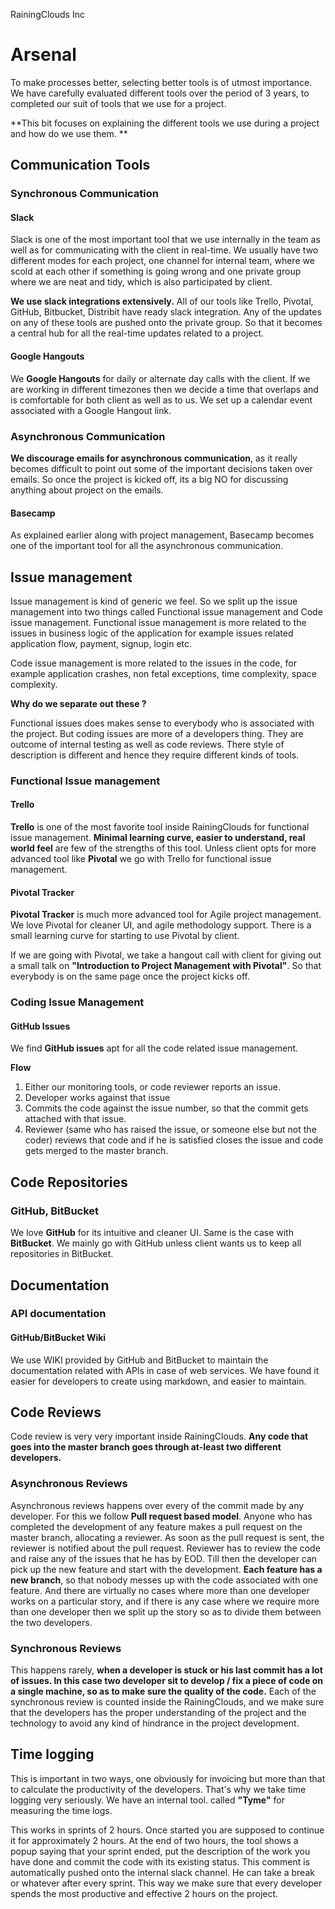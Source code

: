 RainingClouds Inc
# Arsenal
To make processes better, selecting better tools is of utmost importance. We have carefully evaluated different tools over the period of 3 years, to completed our suit of tools that we use for a project.

**This bit focuses on explaining the different tools we use during a project and how do we use them.
**

## Communication Tools
### Synchronous Communication
#### Slack
Slack is one of the most important tool that we use internally in the team as well as for communicating with the client in real-time. We usually have two different modes for each project, one channel for internal team, where we scold at each other if something is going wrong and one private group where we are neat and tidy, which is also participated by client.

**We use slack integrations extensively.** All of our tools like Trello, Pivotal, GitHub, Bitbucket, Distribit have ready slack integration. Any of the updates on any of these tools are pushed onto the private group. So that it becomes a central hub for all the real-time updates related to a project.
#### Google Hangouts
We **Google Hangouts** for daily or alternate day calls with the client. If we are working in different timezones then we decide a time that overlaps and is comfortable for both client as well as to us. We set up a calendar event associated with a Google Hangout link. 

### Asynchronous Communication
**We discourage emails for asynchronous communication**, as it really becomes difficult to point out some of the important decisions taken over emails. So once the project is kicked off, its a big NO for discussing anything about project on the emails.
#### Basecamp
As explained earlier along with project management, Basecamp becomes one of the important tool for all the asynchronous communication.
## Issue management
Issue management is kind of generic we feel. So we  split up the issue management into two things called Functional issue management and Code issue management. 
Functional issue management is more related to the issues in business logic of the application for example issues related application flow, payment, signup, login etc. 

Code issue management is more related to the issues in the code, for example application crashes, non fetal exceptions, time complexity, space complexity. 

**Why do we separate out these ?**

Functional issues does makes sense to everybody who is associated with the project. But coding issues are more of a developers thing. They are outcome of internal testing as well as code reviews. There style of description is different and hence they require different kinds of tools.

### Functional Issue management
#### Trello
**Trello** is one of the most favorite tool inside RainingClouds for functional issue management. **Minimal learning curve, easier to understand, real world feel** are few of the strengths of this tool. Unless client opts for more advanced tool like **Pivotal** we go with Trello for functional issue management.
#### Pivotal Tracker
**Pivotal Tracker** is much more advanced tool for Agile project management. We love Pivotal for cleaner UI, and agile methodology support. There is a small learning curve for starting to use Pivotal by client. 

If we are going with Pivotal, we take a hangout call with client for giving out a small talk on **"Introduction to Project Management with Pivotal"**. So that everybody is on the same page once the project kicks off.
### Coding Issue Management
#### GitHub Issues
We find **GitHub issues** apt for all the code related issue management. 

**Flow**
1. Either our monitoring tools, or code reviewer reports an issue. 
2. Developer works against that issue
3. Commits the code against the issue number, so that the commit gets attached with that issue.
4. Reviewer (same who has raised the issue, or someone else but not the coder) reviews that code and if he is satisfied closes the issue and code gets merged to the master branch.

## Code Repositories
### GitHub, BitBucket
We love **GitHub** for its intuitive and cleaner UI. Same is the case with **BitBucket**. We mainly go with GitHub unless client wants us to keep all repositories in BitBucket.
## Documentation
### API documentation
#### GitHub/BitBucket Wiki
We use WIKI provided by GitHub and BitBucket to maintain the documentation related with APIs in case of web services. We have found it easier for developers to create using markdown, and easier to maintain.
## Code Reviews
Code review is very very important inside RainingClouds. **Any code that goes into the master branch goes through at-least two different developers.**
### Asynchronous Reviews
Asynchronous reviews happens over every of the commit made by any developer. For this we follow **Pull request based model**. Anyone who has completed the development of any feature makes a pull request on the master branch, allocating a reviewer. As soon as the pull request is sent, the reviewer is notified about the pull request. Reviewer has to review the code and raise any of the issues that he has by EOD. Till then the developer can pick up the new feature and start with the development. **Each feature has a new branch**, so that nobody messes up with the code associated with one feature. And there are virtually no cases where more than one developer works on a particular story, and if there is any case where we require more than one developer then we split up the story so as to divide them between the two developers.
### Synchronous Reviews
This happens rarely, **when a developer is stuck or his last commit has a lot of issues. In this case two developer sit to develop / fix a piece of code on a single machine, so as to make sure the quality of the code.** Each of the synchronous review is counted inside the RainingClouds, and we make sure that the developers has the proper understanding of the project and the technology to avoid any kind of hindrance in the project development.
## Time logging
This is important in two ways, one obviously for invoicing but more than that to calculate the productivity of the developers. That's why we take time logging very seriously. We have an internal tool. called **"Tyme"** for measuring the time logs. 

This works in sprints of 2 hours. Once started you are supposed to continue it for approximately 2 hours. At the end of two hours, the tool shows a popup saying that your sprint ended, put the description of the work you have done and commit the code with its existing status. This comment is automatically pushed onto the internal slack channel. He can take a break or whatever after every sprint. This way we make sure that every developer spends the most productive and effective 2 hours on the project.




